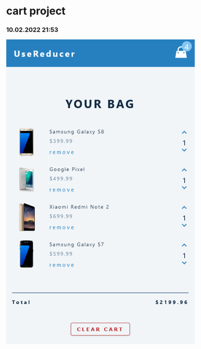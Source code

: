 # cart project

### 10.02.2022 21:53

![Screenshot 2022-02-12 at 10-45-05 React App](./public/Screenshot-1.png)

